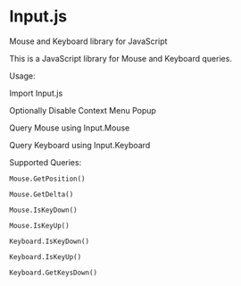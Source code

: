 # Input.js
Mouse and Keyboard library for JavaScript

This is a JavaScript library for Mouse and Keyboard queries.

Usage: 

  Import Input.js
  
  Optionally Disable Context Menu Popup
  
  Query Mouse using Input.Mouse
  
  Query Keyboard using Input.Keyboard
  
  
  Supported Queries:
  
    Mouse.GetPosition()
    
    Mouse.GetDelta()
    
    Mouse.IsKeyDown()
    
    Mouse.IsKeyUp()
    
    Keyboard.IsKeyDown()
    
    Keyboard.IsKeyUp()
    
    Keyboard.GetKeysDown()
